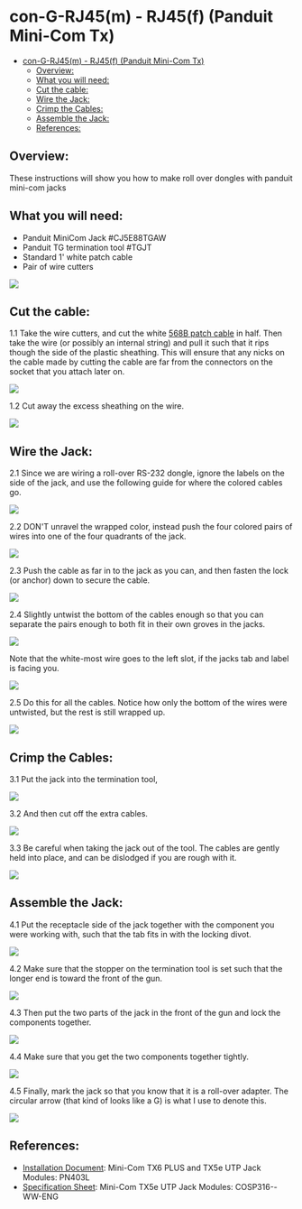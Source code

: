 # con-G-RJ45(m) - RJ45(f) (Panduit Mini-Com Tx)

- [con-G-RJ45(m) - RJ45(f) (Panduit Mini-Com Tx)](#con-g-rj45m---rj45f-panduit-mini-com-tx)
  - [Overview:](#overview)
  - [What you will need:](#what-you-will-need)
  - [Cut the cable:](#cut-the-cable)
  - [Wire the Jack:](#wire-the-jack)
  - [Crimp the Cables:](#crimp-the-cables)
  - [Assemble the Jack:](#assemble-the-jack)
  - [References:](#references)

## Overview: 
These instructions will show you how to make roll over dongles with panduit mini-com jacks

## What you will need: 
- Panduit MiniCom Jack #CJ5E88TGAW
- Panduit TG termination tool #TGJT  
- Standard 1' white patch cable
- Pair of wire cutters

<img src="img/IMG_5831.jpeg">

## Cut the cable: 
1.1 Take the wire cutters, and cut the white [568B patch cable](https://en.wikipedia.org/wiki/ANSI/TIA-568) in half.  Then take the wire (or possibly an internal string) and pull it such that it rips though the side of the plastic sheathing.  This will ensure that any nicks on the cable made by cutting the cable are far from the connectors on the socket that you attach later on. 

<img src="img/IMG_5832.jpeg">

1.2 Cut away the excess sheathing on the wire.

<img src="img/IMG_5833.jpeg">

## Wire the Jack:
2.1 Since we are wiring a roll-over RS-232 dongle, ignore the labels on the side of the jack, and use the following guide for where the colored cables go.  

<img src="img/panduit-rollover-dongle.png">

2.2 DON'T unravel the wrapped color, instead push the four colored pairs of wires into one of the four quadrants of the jack. 

<img src="img/IMG_5834.jpeg">

2.3 Push the cable as far in to the jack as you can, and then fasten the lock (or anchor)  down to secure the cable.  

<img src="img/IMG_5836.jpeg">

2.4 Slightly untwist the bottom of the cables enough so that you can separate the pairs enough to both fit in their own groves in the jacks.  

<img src="img/IMG_5837.jpeg">

Note that the white-most wire goes to the left slot, if the jacks tab and label is facing you.

<img src="img/d1.png">

2.5 Do this for all the cables.  Notice how only the bottom of the wires were untwisted, but the rest is still wrapped up.  

<img src="img/IMG_5838.jpeg">

## Crimp the Cables: 

3.1 Put the jack into the termination tool,

<img src="img/IMG_5839.jpeg">

3.2 And then cut off the extra cables.  

<img src="img/IMG_5840.jpeg">

3.3 Be careful when taking the jack out of the tool.  The cables are gently held into place, and can be dislodged if you are rough with it.  

<img src="img/IMG_5841.jpeg">

## Assemble the Jack: 

4.1 Put the receptacle side of the jack together with the component you were working with, such that the tab fits in with the locking divot.  

<img src="img/IMG_5842.jpeg">

4.2 Make sure that the stopper on the termination tool is set such that the longer end is toward the front of the gun.

<img src="img/IMG_5843.jpeg">

4.3 Then put the two parts of the jack in the front of the gun and lock the components together.  

<img src="img/IMG_5844.jpeg">

4.4 Make sure that you get the two components together tightly.  

<img src="img/IMG_5845.jpeg">

4.5 Finally, mark the jack so that you know that it is a roll-over adapter.  The circular arrow (that kind of looks like a G) is what I use to denote this.   

<img src="img/IMG_5846.jpeg">



## References: 
- [Installation Document](INSTALLATIONINSTRUCTIONS.pdf): Mini-Com TX6 PLUS and TX5e UTP Jack Modules: PN403L    
- [Specification Sheet](SPECIFICATIONSHEET.pdf): Mini-Com TX5e UTP Jack Modules: COSP316--WW-ENG    